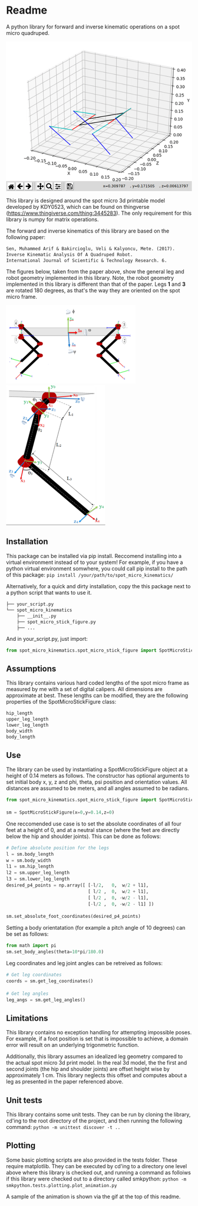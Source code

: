 # Readme

A python library for forward and inverse kinematic operations on a spot micro quadruped.

![Animation](assets/animation.gif)

This library is designed around the spot micro 3d printable model developed by KDY0523, which can be found on thingverse (https://www.thingiverse.com/thing:3445283). The only requirement for this library is numpy for matrix operations.

The forward and inverse kinematics of this library are based on the following paper:

    Sen, Muhammed Arif & Bakircioglu, Veli & Kalyoncu, Mete. (2017). 
    Inverse Kinematic Analysis Of A Quadruped Robot.
    International Journal of Scientific & Technology Research. 6.

The figures below, taken from the paper above, show the general leg  and robot geometry implemented in this library. Note, the robot geometry implemented in this library is different than that of the paper. Legs **1** and **3** are rotated 180 degrees, as that's the way they are oriented on the spot micro frame.

![Robot Geometry](assets/robot_geometry.png)
![Leg Geometry](assets/general_leg_geometry.png)

## Installation
This package can be installed via pip install. Reccomend installing into a virtual environment instead of to your system!
For example, if you have a python virtual environment somwhere, you could call pip install to the path of this package:
```pip install /your/path/to/spot_micro_kinematics/```

Alternatively, for a quick and dirty installation, copy the this package next to a python script that wants to use it.

```
├── your_script.py
└── spot_micro_kinematics
    ├── __init__.py
    ├── spot_micro_stick_figure.py
    ├── ...
```

And in your_script.py, just import:
```python
from spot_micro_kinematics.spot_micro_stick_figure import SpotMicroStickFigure
```


## Assumptions
This library contains various hard coded lengths of the spot micro frame as measured by me with a set of digital calipers. All dimensions are approximate at best. These lengths can be modified, they are the following properties of the SpotMicroStickFigure class:
```
hip_length
upper_leg_length
lower_leg_length
body_width
body_length
```

## Use

The library can be used by instantiating a SpotMicroStickFigure object at a height of 0.14 meters as follows. The constructor has optional arguments to set initial body x, y, z and phi, theta, psi position and orientation values. All distances are assumed to be meters, and all angles assumed to be radians.

```python
from spot_micro_kinematics.spot_micro_stick_figure import SpotMicroStickFigure

sm = SpotMicroStickFigure(x=0,y=0.14,z=0)
```

One reccomended use case is to set the absolute coordinates of all four feet at a height of 0, and at a neutral stance (where the feet are directly below the hip and shoulder joints). This can be done as follows:

```python
# Define absolute position for the legs
l = sm.body_length
w = sm.body_width
l1 = sm.hip_length
l2 = sm.upper_leg_length
l3 = sm.lower_leg_length
desired_p4_points = np.array([ [-l/2,   0,  w/2 + l1],
                               [ l/2 ,  0,  w/2 + l1],
                               [ l/2 ,  0, -w/2 - l1],
                               [-l/2 ,  0, -w/2 - l1] ])

sm.set_absolute_foot_coordinates(desired_p4_points)
```

Setting a body orientatation (for example a pitch angle of 10 degrees) can be set as follows:
```python
from math import pi
sm.set_body_angles(theta=10*pi/180.0)
```

Leg coordinates and leg joint angles can be retreived as follows:

```python
# Get leg coordinates
coords = sm.get_leg_coordinates()

# Get leg angles
leg_angs = sm.get_leg_angles()
```


## Limitations
This library contains no exception handling for attempting impossible poses. For example, if a foot position is set that is impossible to achieve, a domain error will result on an underlying trigonmetric function.

Additionally, this library assumes an idealized leg geometry compared to the actual spot micro 3d print model. In the real 3d model, the the first and second joints (the hip and shoulder joints) are offset height wise by approximately 1 cm. This library neglects this offset and computes about a leg as presented in the paper referenced above.

## Unit tests
This library contains some unit tests. They can be run by cloning the library, cd'ing to the root directory of the project, and then running the following command:
```python -m unittest discover -t ..```

## Plotting
Some basic plotting scripts are also provided in the tests folder. These require matplotlib. They can be executed by cd'ing to a directory one level above where this library is checked out, and running a command as folloiws if this library were checked out to a directory called smkpython:
`python -m smkpython.tests.plotting.plot_animation.py`

A sample of the animation is shown via the gif at the top of this readme.

